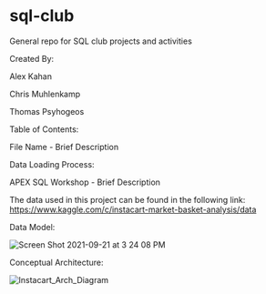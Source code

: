 # sql-club
General repo for SQL club projects and activities

Created By:

Alex Kahan

Chris Muhlenkamp

Thomas Psyhogeos

Table of Contents:

File Name - Brief Description

Data Loading Process:

APEX SQL Workshop - Brief Description

The data used in this project can be found in the following link: https://www.kaggle.com/c/instacart-market-basket-analysis/data

Data Model:

![Screen Shot 2021-09-21 at 3 24 08 PM](https://user-images.githubusercontent.com/23488766/134714658-78778fc5-7e13-4fe8-967f-af1d798334de.png)

Conceptual Architecture:

![Instacart_Arch_Diagram](https://user-images.githubusercontent.com/23488766/134990739-f763575e-dc41-4878-aba2-a26974548545.png)
